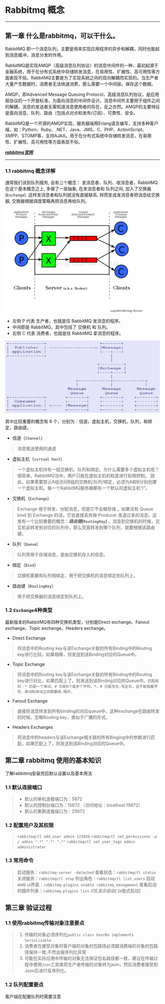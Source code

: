 # Rabbitmq 概念
***
## 第一章 什么是rabbitmq，可以干什么。
RabbitMQ 即一个消息队列，主要是用来实现应用程序的异步和解耦，同时也能起到消息缓冲，消息分发的作用。

RabbitMQ是实现AMQP（高级消息队列协议）的消息中间件的一种，最初起源于金融系统，用于在分布式系统中存储转发消息，在易用性、扩展性、高可用性等方面表现不俗。RabbitMQ主要是为了实现系统之间的双向解耦而实现的。当生产者大量产生数据时，消费者无法快速消费，那么需要一个中间层。保存这个数据。

AMQP，即Advanced Message Queuing Protocol，高级消息队列协议，是应用层协议的一个开放标准，为面向消息的中间件设计。消息中间件主要用于组件之间的解耦，消息的发送者无需知道消息使用者的存在，反之亦然。AMQP的主要特征是面向消息、队列、路由（包括点对点和发布/订阅）、可靠性、安全。

RabbitMQ是一个开源的AMQP实现，服务器端用Erlang语言编写，支持多种客户端，如：Python、Ruby、.NET、Java、JMS、C、PHP、ActionScript、XMPP、STOMP等，支持AJAX。用于在分布式系统中存储转发消息，在易用性、扩展性、高可用性等方面表现不俗。


[***rabbitmq官网***](http://www.rabbitmq.com/ "点击前往")
***
### 1.1 rabbitmq 概念详解

通常我们谈到队列服务, 会有三个概念： 发消息者、队列、收消息者，RabbitMQ 在这个基本概念之上, 多做了一层抽象, 在发消息者和 队列之间, 加入了交换器 (`Exchange`). 这样发消息者和队列就没有直接联系, 转而变成发消息者把消息给交换器, 交换器根据调度策略再把消息再给队列。

![图例1](20171101095315707.png '关系图')

- 左侧 P 代表 生产者，也就是往 RabbitMQ 发消息的程序。
- 中间即是 RabbitMQ，其中包括了 交换机 和 队列。
- 右侧 C 代表 消费者，也就是往 RabbitMQ 拿消息的程序。

![服务图2](2.jpg '内部服务图')

其中比较重要的概念有 6 个，分别为：信道，虚拟主机，交换机，队列，和绑定，路由键。

+ 信道（`Channel`）
>消息推送使用的通道
+ 虚拟主机（`virtual host`）
>一个虚拟主机持有一组交换机、队列和绑定。为什么需要多个虚拟主机呢？很简单，RabbitMQ当中，用户只能在虚拟主机的粒度进行权限控制。 因此，如果需要禁止A组访问B组的交换机/队列/绑定，必须为A和B分别创建一个虚拟主机。每一个RabbitMQ服务器都有一个默认的虚拟主机“/”。
+ 交换机（`Exchange`）
>Exchange 用于转发、分配消息，但是它不会做存储 ，如果没有 Queue bind 到 Exchange 的话，它会直接丢弃掉 Producer 发送过来的消息。这里有一个比较重要的概念：***路由键(`RoutingKey`)*** 。消息到交换机的时候，交互机会转发到对应的队列中，那么究竟转发到哪个队列，就要根据该路由键。
+ 队列（`Queue`）
>队列常用于存储消息，是由交换机存入的信息。
+ 绑定（`Bind`）
>交换机需要和队列相绑定，用于把交换机的消息绑定到队列上。
+ 路由键（`RoutingKey`）
>用于把交换器的消息绑定到队列上。

### 1.2 `Exchange`4种类型
最新版本的RabbitMQ有四种交换机类型，分别是Direct exchange、Fanout exchange、Topic exchange、Headers exchange。

+ Direct Exchange
>将消息中的Routing key与该Exchange关联的所有Binding中的Routing key进行比较，如果相等，则发送到该Binding对应的Queue中。

+ Topic Exchange
>将消息中的Routing key与该Exchange关联的所有Binding中的Routing key进行对比，如果匹配上了，则发送到该Binding对应的Queue中。`匹配规则：* 匹配一个单词，# 匹配0个或多个字符。*，# 只能写在.号左右，且不能挨着字符，单词和单词之间需要用.隔开。`

+ Fanout Exchange
>直接将消息转发到所有binding的对应queue中，这种exchange在路由转发的时候，忽略Routing key，类似于广播的形式。

+ Headers Exchanges
>将消息中的headers与该Exchange相关联的所有Binging中的参数进行匹配，如果匹配上了，则发送到该Binding对应的Queue中。

## 第二章 rabbitmq 使用的基本知识
了解rabbitmq安装完后默认设置以及基本用法
### 1.1 默认连接端口
> + 默认的单机连接端口为：5672
> + 默认的控制台端口为：15672 （访问地址：localhost:15672）
> + 默认的集群连接端口为：25672
### 1.2 配置用户及其权限
> `rabbitmqctl add_user admin 123456`
> `rabbitmqctl set_permissions -p / admin ".*" ".*" ".*"`
> `rabbitmqctl set_user_tags admin administrator`
### 1.3 常用命令
> 启动服务：`rabbitmq-server -detached`
> 查看状态：`rabbitmqctl status`
> 关闭服务：`rabbitmqctl stop`
> 列出角色：`rabbitmqctl list_users`
> 启动web ui界面：`rabbitmq-plugins enable rabbitmq_management`
> 查看启动的插件列表：`rabbitmq-plugins list`  //[E*显示启动]   [e*隐式启动]



## 第三章 验证过程

### 1.1 使用rabbitmq传输对象注意要点
>1. 传输的对象必须序列化`public class UserBo implements Serializable`
>2. 消费者在接受对象时客户端的对象的包路径必须跟消费端的对象的包路径保持一致,不然会报序列化异常
>3. 可能在实际应用中传输的对象无法保证包名路径都一致，建议在传输过程中使用`Json`工具类将生产者传输的对象转为json，然后消费者接受到Json后进行反序列化。

### 1.2 队列配置要点
客户端在配置队列时需要注意
